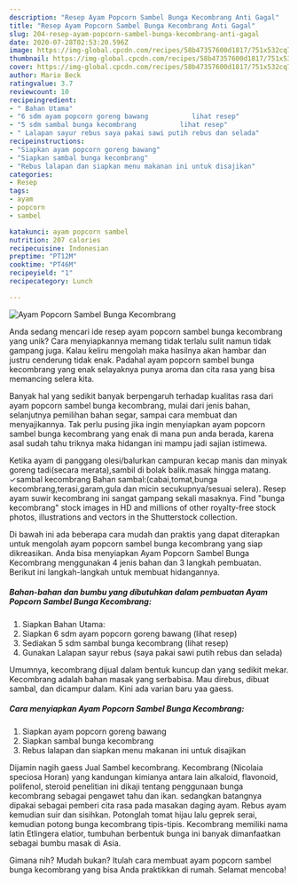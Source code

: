 ```yaml
---
description: "Resep Ayam Popcorn Sambel Bunga Kecombrang Anti Gagal"
title: "Resep Ayam Popcorn Sambel Bunga Kecombrang Anti Gagal"
slug: 204-resep-ayam-popcorn-sambel-bunga-kecombrang-anti-gagal
date: 2020-07-28T02:53:20.596Z
image: https://img-global.cpcdn.com/recipes/58b47357600d1817/751x532cq70/ayam-popcorn-sambel-bunga-kecombrang-foto-resep-utama.jpg
thumbnail: https://img-global.cpcdn.com/recipes/58b47357600d1817/751x532cq70/ayam-popcorn-sambel-bunga-kecombrang-foto-resep-utama.jpg
cover: https://img-global.cpcdn.com/recipes/58b47357600d1817/751x532cq70/ayam-popcorn-sambel-bunga-kecombrang-foto-resep-utama.jpg
author: Mario Beck
ratingvalue: 3.7
reviewcount: 10
recipeingredient:
- " Bahan Utama"
- "6 sdm ayam popcorn goreng bawang           lihat resep"
- "5 sdm sambal bunga kecombrang           lihat resep"
- " Lalapan sayur rebus saya pakai sawi putih rebus dan selada"
recipeinstructions:
- "Siapkan ayam popcorn goreng bawang"
- "Siapkan sambal bunga kecombrang"
- "Rebus lalapan dan siapkan menu makanan ini untuk disajikan"
categories:
- Resep
tags:
- ayam
- popcorn
- sambel

katakunci: ayam popcorn sambel 
nutrition: 207 calories
recipecuisine: Indonesian
preptime: "PT12M"
cooktime: "PT46M"
recipeyield: "1"
recipecategory: Lunch

---
```



![Ayam Popcorn Sambel Bunga Kecombrang](https://img-global.cpcdn.com/recipes/58b47357600d1817/751x532cq70/ayam-popcorn-sambel-bunga-kecombrang-foto-resep-utama.jpg)

Anda sedang mencari ide resep ayam popcorn sambel bunga kecombrang yang unik? Cara menyiapkannya memang tidak terlalu sulit namun tidak gampang juga. Kalau keliru mengolah maka hasilnya akan hambar dan justru cenderung tidak enak. Padahal ayam popcorn sambel bunga kecombrang yang enak selayaknya punya aroma dan cita rasa yang bisa memancing selera kita.

Banyak hal yang sedikit banyak berpengaruh terhadap kualitas rasa dari ayam popcorn sambel bunga kecombrang, mulai dari jenis bahan, selanjutnya pemilihan bahan segar, sampai cara membuat dan menyajikannya. Tak perlu pusing jika ingin menyiapkan ayam popcorn sambel bunga kecombrang yang enak di mana pun anda berada, karena asal sudah tahu triknya maka hidangan ini mampu jadi sajian istimewa.

Ketika ayam di panggang olesi/balurkan campuran kecap manis dan minyak goreng tadi(secara merata),sambil di bolak balik.masak hingga matang. ✓sambal kecombrang Bahan sambal:(cabai,tomat,bunga kecombrang,terasi,garam,gula dan micin secukupnya/sesuai selera). Resep ayam suwir kecombrang ini sangat gampang sekali masaknya. Find &#34;bunga kecombrang&#34; stock images in HD and millions of other royalty-free stock photos, illustrations and vectors in the Shutterstock collection.


Di bawah ini ada beberapa cara mudah dan praktis yang dapat diterapkan untuk mengolah ayam popcorn sambel bunga kecombrang yang siap dikreasikan. Anda bisa menyiapkan Ayam Popcorn Sambel Bunga Kecombrang menggunakan 4 jenis bahan dan 3 langkah pembuatan. Berikut ini langkah-langkah untuk membuat hidangannya.

<!--inarticleads1-->

##### Bahan-bahan dan bumbu yang dibutuhkan dalam pembuatan Ayam Popcorn Sambel Bunga Kecombrang:

1. Siapkan  Bahan Utama:
1. Siapkan 6 sdm ayam popcorn goreng bawang           (lihat resep)
1. Sediakan 5 sdm sambal bunga kecombrang           (lihat resep)
1. Gunakan  Lalapan sayur rebus (saya pakai sawi putih rebus dan selada)


Umumnya, kecombrang dijual dalam bentuk kuncup dan yang sedikit mekar. Kecombrang adalah bahan masak yang serbabisa. Mau direbus, dibuat sambal, dan dicampur dalam. Kini ada varian baru yaa gaess. 

<!--inarticleads2-->

##### Cara menyiapkan Ayam Popcorn Sambel Bunga Kecombrang:

1. Siapkan ayam popcorn goreng bawang
1. Siapkan sambal bunga kecombrang
1. Rebus lalapan dan siapkan menu makanan ini untuk disajikan


Dijamin nagih gaess Jual Sambel kecombrang. Kecombrang (Nicolaia speciosa Horan) yang kandungan kimianya antara lain alkaloid, flavonoid, polifenol, steroid penelitian ini dikaji tentang penggunaan bunga kecombrang sebagai pengawet tahu dan ikan. sedangkan batangnya dipakai sebagai pemberi cita rasa pada masakan daging ayam. Rebus ayam kemudian suir dan sisihkan. Potonglah tomat hijau lalu geprek serai, kemudian potong bunga kecombrang tipis-tipis. Kecombrang memiliki nama latin Etlingera elatior, tumbuhan berbentuk bunga ini banyak dimanfaatkan sebagai bumbu masak di Asia. 

Gimana nih? Mudah bukan? Itulah cara membuat ayam popcorn sambel bunga kecombrang yang bisa Anda praktikkan di rumah. Selamat mencoba!

